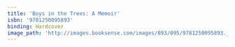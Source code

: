 ```yaml
---
title: 'Boys in the Trees: A Memoir'
isbn: '9781250095893'
binding: Hardcover
image_path: 'http://images.booksense.com/images/893/095/9781250095893.jpg'
---
```


